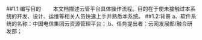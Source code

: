 ##1.1:编写目的
&emsp;&emsp;本文档描述云管平台具体操作流程。目的在于使未接触过本系统的开发、设计、运维等相关人员快速上手并熟悉本系统。
##1.2:背景
a、软件系统的名称：中国电信集团云资源管理平台；
b、任务提出者：云网发展部/融合研发部；


